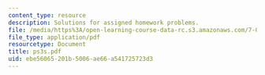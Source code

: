 ```yaml
---
content_type: resource
description: Solutions for assigned homework problems.
file: /media/https%3A/open-learning-course-data-rc.s3.amazonaws.com/7-012-introduction-to-biology-fall-2004/ebe56065201b5006ae66a541725723d3_ps3s.pdf
file_type: application/pdf
resourcetype: Document
title: ps3s.pdf
uid: ebe56065-201b-5006-ae66-a541725723d3
---
```

